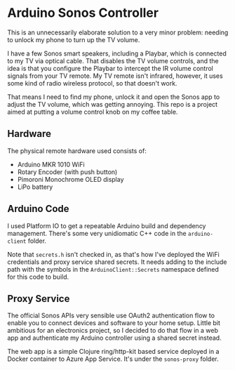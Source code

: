 # Arduino Sonos Controller

This is an unnecessarily elaborate solution to a very minor problem: needing to unlock my phone to turn up the TV volume.

I have a few Sonos smart speakers, including a Playbar, which is connected to my TV via optical cable. That disables the TV volume controls, and the idea is that you configure the Playbar to intercept the IR volume control signals from your TV remote. My TV remote isn't infrared, however, it uses some kind of radio wireless protocol, so that doesn't work.

That means I need to find my phone, unlock it and open the Sonos app to adjust the TV volume, which was getting annoying. This repo is a project aimed at putting a volume control knob on my coffee table.

## Hardware

The physical remote hardware used consists of:

* Arduino MKR 1010 WiFi
* Rotary Encoder (with push button)
* Pimoroni Monochrome OLED display
* LiPo battery

## Arduino Code

I used Platform IO to get a repeatable Arduino build and dependency management. There's some very unidiomatic C++ code in the `arduino-client` folder.

Note that `secrets.h` isn't checked in, as that's how I've deployed the WiFi credentials and proxy service shared secrets. It needs adding to the include path with the symbols in the `ArduinoClient::Secrets` namespace defined for this code to build.

## Proxy Service

The official Sonos APIs very sensible use OAuth2 authentication flow to enable you to connect devices and software to your home setup. Little bit ambitious for an electronics project, so I decided to do that flow in a web app and authenticate my Arduino controller using a shared secret instead.

The web app is a simple Clojure ring/http-kit based service deployed in a Docker container to Azure App Service. It's under the `sonos-proxy` folder.

